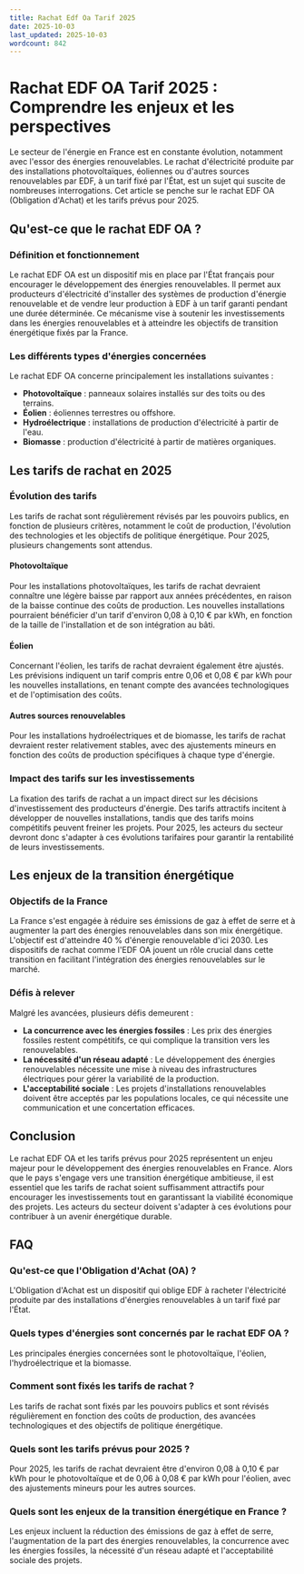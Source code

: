```yaml
---
title: Rachat Edf Oa Tarif 2025
date: 2025-10-03
last_updated: 2025-10-03
wordcount: 842
---
```


# Rachat EDF OA Tarif 2025 : Comprendre les enjeux et les perspectives

Le secteur de l'énergie en France est en constante évolution, notamment avec l'essor des énergies renouvelables. Le rachat d'électricité produite par des installations photovoltaïques, éoliennes ou d'autres sources renouvelables par EDF, à un tarif fixé par l'État, est un sujet qui suscite de nombreuses interrogations. Cet article se penche sur le rachat EDF OA (Obligation d'Achat) et les tarifs prévus pour 2025.

## Qu'est-ce que le rachat EDF OA ?

### Définition et fonctionnement

Le rachat EDF OA est un dispositif mis en place par l'État français pour encourager le développement des énergies renouvelables. Il permet aux producteurs d'électricité d'installer des systèmes de production d'énergie renouvelable et de vendre leur production à EDF à un tarif garanti pendant une durée déterminée. Ce mécanisme vise à soutenir les investissements dans les énergies renouvelables et à atteindre les objectifs de transition énergétique fixés par la France.

### Les différents types d'énergies concernées

Le rachat EDF OA concerne principalement les installations suivantes :

- **Photovoltaïque** : panneaux solaires installés sur des toits ou des terrains.
- **Éolien** : éoliennes terrestres ou offshore.
- **Hydroélectrique** : installations de production d'électricité à partir de l'eau.
- **Biomasse** : production d'électricité à partir de matières organiques.

## Les tarifs de rachat en 2025

### Évolution des tarifs

Les tarifs de rachat sont régulièrement révisés par les pouvoirs publics, en fonction de plusieurs critères, notamment le coût de production, l'évolution des technologies et les objectifs de politique énergétique. Pour 2025, plusieurs changements sont attendus.

#### Photovoltaïque

Pour les installations photovoltaïques, les tarifs de rachat devraient connaître une légère baisse par rapport aux années précédentes, en raison de la baisse continue des coûts de production. Les nouvelles installations pourraient bénéficier d'un tarif d'environ 0,08 à 0,10 € par kWh, en fonction de la taille de l'installation et de son intégration au bâti.

#### Éolien

Concernant l'éolien, les tarifs de rachat devraient également être ajustés. Les prévisions indiquent un tarif compris entre 0,06 et 0,08 € par kWh pour les nouvelles installations, en tenant compte des avancées technologiques et de l'optimisation des coûts.

#### Autres sources renouvelables

Pour les installations hydroélectriques et de biomasse, les tarifs de rachat devraient rester relativement stables, avec des ajustements mineurs en fonction des coûts de production spécifiques à chaque type d'énergie.

### Impact des tarifs sur les investissements

La fixation des tarifs de rachat a un impact direct sur les décisions d'investissement des producteurs d'énergie. Des tarifs attractifs incitent à développer de nouvelles installations, tandis que des tarifs moins compétitifs peuvent freiner les projets. Pour 2025, les acteurs du secteur devront donc s'adapter à ces évolutions tarifaires pour garantir la rentabilité de leurs investissements.

## Les enjeux de la transition énergétique

### Objectifs de la France

La France s'est engagée à réduire ses émissions de gaz à effet de serre et à augmenter la part des énergies renouvelables dans son mix énergétique. L'objectif est d'atteindre 40 % d'énergie renouvelable d'ici 2030. Les dispositifs de rachat comme l'EDF OA jouent un rôle crucial dans cette transition en facilitant l'intégration des énergies renouvelables sur le marché.

### Défis à relever

Malgré les avancées, plusieurs défis demeurent :

- **La concurrence avec les énergies fossiles** : Les prix des énergies fossiles restent compétitifs, ce qui complique la transition vers les renouvelables.
- **La nécessité d'un réseau adapté** : Le développement des énergies renouvelables nécessite une mise à niveau des infrastructures électriques pour gérer la variabilité de la production.
- **L'acceptabilité sociale** : Les projets d'installations renouvelables doivent être acceptés par les populations locales, ce qui nécessite une communication et une concertation efficaces.

## Conclusion

Le rachat EDF OA et les tarifs prévus pour 2025 représentent un enjeu majeur pour le développement des énergies renouvelables en France. Alors que le pays s'engage vers une transition énergétique ambitieuse, il est essentiel que les tarifs de rachat soient suffisamment attractifs pour encourager les investissements tout en garantissant la viabilité économique des projets. Les acteurs du secteur doivent s'adapter à ces évolutions pour contribuer à un avenir énergétique durable.

## FAQ

### Qu'est-ce que l'Obligation d'Achat (OA) ?

L'Obligation d'Achat est un dispositif qui oblige EDF à racheter l'électricité produite par des installations d'énergies renouvelables à un tarif fixé par l'État.

### Quels types d'énergies sont concernés par le rachat EDF OA ?

Les principales énergies concernées sont le photovoltaïque, l'éolien, l'hydroélectrique et la biomasse.

### Comment sont fixés les tarifs de rachat ?

Les tarifs de rachat sont fixés par les pouvoirs publics et sont révisés régulièrement en fonction des coûts de production, des avancées technologiques et des objectifs de politique énergétique.

### Quels sont les tarifs prévus pour 2025 ?

Pour 2025, les tarifs de rachat devraient être d'environ 0,08 à 0,10 € par kWh pour le photovoltaïque et de 0,06 à 0,08 € par kWh pour l'éolien, avec des ajustements mineurs pour les autres sources.

### Quels sont les enjeux de la transition énergétique en France ?

Les enjeux incluent la réduction des émissions de gaz à effet de serre, l'augmentation de la part des énergies renouvelables, la concurrence avec les énergies fossiles, la nécessité d'un réseau adapté et l'acceptabilité sociale des projets.